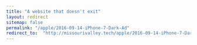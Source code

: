 ```yaml
---
title: "A website that doesn't exit"
layout: redirect
sitemap: false
permalink: "/apple/2016-09-14-iPhone-7-Dark-Ad"
redirect_to:  "http://missourivalley.tech/apple/2016-09-14-iPhone-7-Dark-Ad"
---
```

